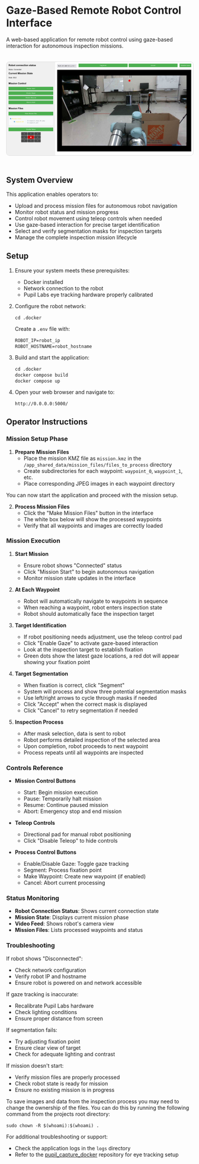 # Gaze-Based Remote Robot Control Interface

A web-based application for remote robot control using gaze-based interaction for autonomous inspection missions.

<div align="center">
  <img src="media/ui.png" alt="User Interface" width="800" style="border: 1px solid #ddd; border-radius: 8px; margin: 20px 0;">
</div>

## System Overview

This application enables operators to:
- Upload and process mission files for autonomous robot navigation
- Monitor robot status and mission progress
- Control robot movement using teleop controls when needed
- Use gaze-based interaction for precise target identification
- Select and verify segmentation masks for inspection targets
- Manage the complete inspection mission lifecycle

## Setup

1. Ensure your system meets these prerequisites:
   - Docker installed
   - Network connection to the robot
   - Pupil Labs eye tracking hardware properly calibrated

2. Configure the robot network:
   ```
   cd .docker
   ```
   Create a `.env` file with:
   ```
   ROBOT_IP=robot_ip
   ROBOT_HOSTNAME=robot_hostname
   ```

3. Build and start the application:
   ```
   cd .docker
   docker compose build
   docker compose up
   ```

4. Open your web browser and navigate to:
   ```
   http://0.0.0.0:5000/
   ```

## Operator Instructions

### Mission Setup Phase

1. **Prepare Mission Files**
   - Place the mission KMZ file as `mission.kmz` in the `/app_shared_data/mission_files/files_to_process` directory
   - Create subdirectories for each waypoint: `waypoint_0`, `waypoint_1`, etc.
   - Place corresponding JPEG images in each waypoint directory

You can now start the application and proceed with the mission setup.

2. **Process Mission Files**
   - Click the "Make Mission Files" button in the interface
   - The white box below will show the processed waypoints
   - Verify that all waypoints and images are correctly loaded

### Mission Execution

1. **Start Mission**
   - Ensure robot shows "Connected" status
   - Click "Mission Start" to begin autonomous navigation
   - Monitor mission state updates in the interface

2. **At Each Waypoint**
   - Robot will automatically navigate to waypoints in sequence
   - When reaching a waypoint, robot enters inspection state
   - Robot should automatically face the inspection target

3. **Target Identification**
   - If robot positioning needs adjustment, use the teleop control pad
   - Click "Enable Gaze" to activate gaze-based interaction
   - Look at the inspection target to establish fixation
   - Green dots show the latest gaze locations, a red dot will appear showing your fixation point

4. **Target Segmentation**
   - When fixation is correct, click "Segment"
   - System will process and show three potential segmentation masks
   - Use left/right arrows to cycle through masks if needed
   - Click "Accept" when the correct mask is displayed
   - Click "Cancel" to retry segmentation if needed

5. **Inspection Process**
   - After mask selection, data is sent to robot
   - Robot performs detailed inspection of the selected area
   - Upon completion, robot proceeds to next waypoint
   - Process repeats until all waypoints are inspected

### Controls Reference

- **Mission Control Buttons**
  - Start: Begin mission execution
  - Pause: Temporarily halt mission
  - Resume: Continue paused mission
  - Abort: Emergency stop and end mission

- **Teleop Controls**
  - Directional pad for manual robot positioning
  - Click "Disable Teleop" to hide controls

- **Process Control Buttons**
  - Enable/Disable Gaze: Toggle gaze tracking
  - Segment: Process fixation point
  - Make Waypoint: Create new waypoint (if enabled)
  - Cancel: Abort current processing

### Status Monitoring

- **Robot Connection Status**: Shows current connection state
- **Mission State**: Displays current mission phase
- **Video Feed**: Shows robot's camera view
- **Mission Files**: Lists processed waypoints and status

### Troubleshooting

If robot shows "Disconnected":
  - Check network configuration
  - Verify robot IP and hostname
  - Ensure robot is powered on and network accessible

If gaze tracking is inaccurate:
  - Recalibrate Pupil Labs hardware
  - Check lighting conditions
  - Ensure proper distance from screen

If segmentation fails:
  - Try adjusting fixation point
  - Ensure clear view of target
  - Check for adequate lighting and contrast

If mission doesn't start:
  - Verify mission files are properly processed
  - Check robot state is ready for mission
  - Ensure no existing mission is in progress

To save images and data from the inspection process you may need to change the ownership of the files. You can do this by running the following command from the projects root directory:
```
sudo chown -R $(whoami):$(whoami) .
``` 

For additional troubleshooting or support:
- Check the application logs in the `logs` directory
- Refer to the [pupil_capture_docker](https://github.com/AIConLab/pupil_capture_docker) repository for eye tracking setup
